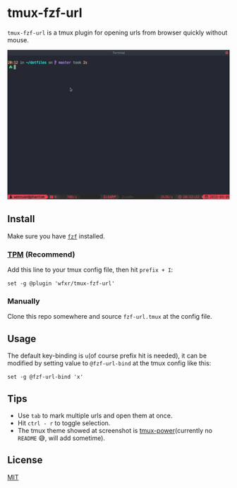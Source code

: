 # tmux-fzf-url

`tmux-fzf-url` is a tmux plugin for opening urls from browser quickly without mouse.

![screenshot](screenshot.gif)

## Install

Make sure you have [`fzf`](https://github.com/junegunn/fzf) installed.

### [TPM](https://github.com/tmux-plugins/tpm) (Recommend)

Add this line to your tmux config file, then hit `prefix + I`:

``` tmux
set -g @plugin 'wfxr/tmux-fzf-url'
```

### Manually

Clone this repo somewhere and source `fzf-url.tmux` at the config file.

## Usage

The default key-binding is `u`(of course prefix hit is needed), it can be modified by
setting value to `@fzf-url-bind` at the tmux config like this:

``` tmux
set -g @fzf-url-bind 'x'
```

## Tips

- Use `tab` to mark multiple urls and open them at once.
- Hit `ctrl - r` to toggle selection.
- The tmux theme showed at screenshot is [tmux-power](https://github.com/wfxr/tmux-power)(currently no `README` :sweat_smile:, will add sometime).

## License

[MIT](LICENSE.txt)
